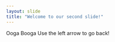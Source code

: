 ```yaml
---
layout: slide
title: "Welcome to our second slide!"
---
```

Ooga Booga
Use the left arrow to go back!
